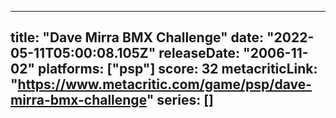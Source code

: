 
---
title: "Dave Mirra BMX Challenge"
date: "2022-05-11T05:00:08.105Z"
releaseDate: "2006-11-02"
platforms: ["psp"]
score: 32
metacriticLink: "https://www.metacritic.com/game/psp/dave-mirra-bmx-challenge"
series: []
---

